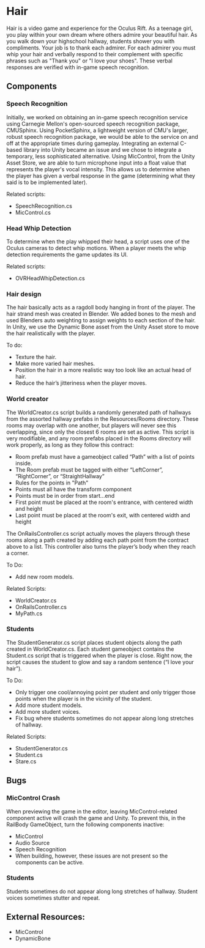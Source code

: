 # Hair

Hair is a video game and experience for the Oculus Rift. As a teenage girl, you play within your own dream where others admire your beautiful hair. As you walk down your highschool hallway, students shower you with compliments. Your job is to thank each admirer. For each admirer you must whip your hair and verbally respond to their complement with specific phrases such as "Thank you" or "I love your shoes". These verbal responses are verified with in-game speech recognition.

## Components

### Speech Recognition

Initially, we worked on obtaining an in-game speech recognition service using Carnegie Mellon's open-sourced speech recognition package, CMUSphinx. Using PocketSphinx, a lightweight version of CMU's larger, robust speech recognition package, we would be able to the service on and off at the appropriate times during gameplay. Integrating an external C-based library into Unity became an issue and we chose to integrate a temporary, less sophisticated alternative. Using MicControl, from the Unity Asset Store, we are able to turn microphone input into a float value that represents the player's vocal intensity. This allows us to determine when the player has given a verbal response in the game (determining what they said is to be implemented later).

Related scripts:
* SpeechRecognition.cs
* MicControl.cs 

### Head Whip Detection

To determine when the play whipped their head, a script uses one of the Oculus cameras to detect whip motions. When a player meets the whip detection requirements the game updates its UI.

Related scripts:
* OVRHeadWhipDetection.cs

### Hair design

The hair basically acts as a ragdoll body hanging in front of the player. The hair strand mesh was created in Blender. We added bones to the mesh and used Blenders auto weighting to assign weights to each section of the hair. In Unity, we use the Dynamic Bone asset from the Unity Asset store to move the hair realistically with the player.

To do:
* Texture the hair.
* Make more varied hair meshes.
* Position the hair in a more realistic way too look like an actual head of hair.
* Reduce the hair’s jitteriness when the player moves.

### World creator

The WorldCreator.cs script builds a randomly generated path of hallways from the assorted hallway prefabs in the Resources/Rooms directory. These rooms may overlap with one another, but players will never see this overlapping, since only the closest 6 rooms are set as active. This script is very modifiable, and any room prefabs placed in the Rooms directory will work properly, as long as they follow this contract:
* Room prefab must have a gameobject called “Path” with a list of points inside.
* The Room prefab must be tagged with either “LeftCorner”, “RightCorner”, or “StraightHallway”
* Rules for the points in "Path"
* Points must all have the transform component
* Points must be in order from start...end
* First point must be placed at the room's entrance, with centered width and height
* Last point must be placed at the room's exit, with centered width and height

The OnRailsController.cs script actually moves the players through these rooms along a path created by adding each path point from the contract above to a list. This controller also turns the player’s body when they reach a corner.

To Do:
* Add new room models.

Related Scripts:
* WorldCreator.cs
* OnRailsController.cs
* MyPath.cs

### Students

The StudentGenerator.cs script places student objects along the path created in WorldCreator.cs. Each student gameobject contains the Student.cs script that is triggered when the player is close. Right now, the script causes the student to glow and say a random sentence (“I love your hair”).

To Do:
* Only trigger one cool/annoying point per student and only trigger those points when the player is in the vicinity of the student.
* Add more student models.
* Add more student voices.
* Fix bug where students sometimes do not appear along long stretches of hallway.

Related Scripts:
* StudentGenerator.cs
* Student.cs
* Stare.cs

## Bugs

### MicControl Crash
When previewing the game in the editor, leaving MicControl-related component active will crash the game and Unity. To prevent this, in the RailBody GameObject, turn the following components inactive:
* MicControl
* Audio Source
* Speech Recognition
* When building, however, these issues are not present so the components can be active.

### Students
Students sometimes do not appear along long stretches of hallway.
Student voices sometimes stutter and repeat.

## External Resources:
* MicControl
* DynamicBone



